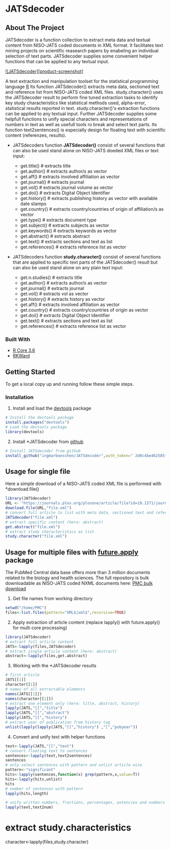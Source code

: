 # JATSdecoder
<!-- ABOUT THE PROJECT -->
## About The Project
JATSdecoder is a function collection to extract meta data and textual content from NISO-JATS coded documents in XML format. It facilitates text mining projects on scientific reasearch papers by enabeling an individual selection of text parts.
JATSdecoder supplies some convenient helper functions that can be applied to any textual input.

[![JATSdecoder][product-screenshot]](https://example.com)

A text extraction and manipulation toolset for the statistical programming language [R](www.r-project.org)
Its function JATSdecoder() extracts meta data, sectioned text and reference list from NISO-JATS coded XML files.
study.character() uses the JATSdecoder result to perform fine tuned extraction tasks to identify key study characteristics like statistical methods used, alpha-error, statistical results reported in text. study.character()'s extraction functions can be applied to any textual input.
Further JATSdecoder supplies some helpfull functions to unify special characters and representations of numbers in text as well as usefull tools ro break and select text parts. Its function text2sentences() is especially design for floating text with scientific content (referenzes, results).

- JATSdecoders function **JATSdecoder()** consist of several functions that can also be used stand alone on NISO-JATS doeded XML files or text input:
  - get.title()      # extracts title
  - get.author()     # extracts author/s as vector
  - get.aff()        # extracts involved affiliation as vector
  - get.journal()    # extracts journal
  - get.vol()        # extracts journal volume as vector
  - get.doi()        # extracts Digital Object Identifier
  - get.history()    # extracts publishing history as vector with available date stamps
  - get.country()    # extracts country/countries of origin of affiliation/s as vector
  - get.type()       # extracts document type
  - get.subject()    # extracts subjects as vector
  - get.keywords()   # extracts keywords as vector
  - get.abstract()   # extracts abstract
  - get.text()       # extracts sections and text as list
  - get.references() # extracts reference list as vector


- JATSdecoders function **study.character()** consist of several functions that are applied to specific text parts of the JATSdecoder() result but can also be used stand alone on any plain text input:
  - get.n.studies()   # extracts title
  - get.author() # extracts author/s as vector
  - get.journal() # extracts journal
  - get.vol()     # extracts vol as vector
  - get.history() # extracts history as vector
  - get.aff()     # extracts involved affiliation as vector
  - get.country() # extracts country/countries of origin as vector
  - get.doi()     # extracts Digital Object Identifier
  - get.text()    # extracts sections and text as list
  - get.references() # extracts reference list as vector




### Built With
* [R Core 3.6](www.r-project.org)
* [RKWard](https://rkward.kde.org/)


<!-- GETTING STARTED -->
## Getting Started

To get a local copy up and running follow these simple steps.

### Installation
1. Install and load the [devtools](https://github.com/r-lib/devtools) package
``` r
# Install the devtools package
install.packages("devtools")
# Load the devtools package
library(devtools)
``` 
2. Install *JATSdecoder from [github](https://github.com/ingmarboeschen/JATSdecoder)
``` r
# Install JATSdecoder from github
install_github("ingmarboeschen/JATSdecoder",auth_token=" 2d0c4be462585f84b38817a2690e16a699de5dc7")
```

<!-- USAGE EXAMPLES -->
## Usage for single file
Here a simple download of a NISO-JATS coded XML file is performed with *download.file()
``` r
library(JATSdecoder)
URL <- "https://journals.plos.org/plosone/article/file?id=10.1371/journal.pone.0114876&type=manuscript"
download.file(URL,"file.xml")
# convert full article to list with meta data, sectioned text and referenz list
JATSdecoder("file.xml")
# extract specific content (here: abstract)
get.abstract("file.xml")
# extract study characteristics as list
study.character("file.xml")
```

## Usage for multiple files with [future.apply](https://github.com/HenrikBengtsson/future.apply) package
The PubMed Central data base offers more than 3 million documents related to the biology and health sciences. The full repository is bulk downloadable as NISO-JATS coded NXML documents here: [PMC bulk download](https://ftp.ncbi.nlm.nih.gov/pub/pmc/oa_bulk/) 

1. Get file names from working directory
``` r
setwd("/home/PMC")
files<-list.files(pattern="XML$|xml$",recursive=TRUE)
``` 
2. Apply extraction of article content (replace lapply() with future.apply() for multi core processing)
``` r
library(JATSdecoder)
# extract full article content
JATS<-lapply(files,JATSdecoder)
# extract single article content (here: abstract)
abstract<-lapply(files,get.abstract)
```
3. Working with the *JATSdecoder results
``` r
# first article
JATS[[1]] 
character[[1]] 
# names of all extractable elements
names(JATS[[1]])
names(character[[1]])
# extract one element only (here: title, abstract, history)
lapply(JATS,"[[","title") 
lapply(JATS,"[[","abstract") 
lapply(JATS,"[[","history") 
# extract year of publication from history tag
unlist(lapply(lapply(JATS,"[[","history") ,"[","pubyear"))
``` 
4. Convert and unify text with helper functions
``` r
text<-lapply(JATS,"[[","text") 
# convert floating text to sentences
sentences<-lapply(text,text2sentences)
sentences
# only select sentences with pattern and unlist article wise
pattern<-"significant"
hits<-lapply(sentences,function(x) grep(pattern,x,value=T))
hits<-lapply(hits,unlist)
hits
# number of sentences with pattern
lapply(hits,length)

# unify written numbers, fractions, percentages, potencies and numbers denoted with e+num to digit number
lapply(text,text2num)
``` 

# extract study.characteristics
character<-lapply(files,study.character)
